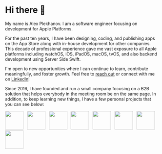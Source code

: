 # Hi there 👋

My name is Alex Plekhanov. I am a software engineer focusing on development for Apple Platforms. 

For the past ten years, I have been designing, coding, and publishing apps on the App Store along with in-house development for other companies. This decade of professional experience gave me vast exposure to all Apple platforms including watchOS, iOS, iPadOS, macOS, tvOS, and also backend development using Server Side Swift.

I'm open to new opportunities where I can continue to learn, contribute meaningfully, and foster growth. Feel free to [reach out](mailto:mail@aplekhanov.com) or connect with me on [LinkedIn](https://www.linkedin.com/in/aplekhanov/)!

Since 2016, I have founded and run a small company focusing on a B2B solution that helps everybody in the meeting room be on the same page.
In addition, to keep learning new things, I have a few personal projects that you can see below:

<a href="https://apps.apple.com/app/id6446344230"><img src="https://aplekhanov.github.io/mygpt-app/assets/icon.png" width=60></a>
&nbsp;
<a href="https://apps.apple.com/app/id1662361696"><img src="https://aplekhanov.github.io/iconmaker-app/assets/icon.png" width=60></a>
&nbsp;
<a href="https://apps.apple.com/app/id1560567910"><img src="https://aplekhanov.github.io/ringmaker-app/assets/icon.png" width=60></a>
&nbsp;
<a href="https://apps.apple.com/app/id1532894165"><img src="https://aplekhanov.github.io/malevich-app/assets/icon.png" width=60></a>
&nbsp;
<a href="https://apps.apple.com/app/id1561718371"><img src="https://aplekhanov.github.io/wallpapermaker-app/assets/icon.png" width=60></a>
&nbsp;
<a href="https://apps.apple.com/app/id1553737228"><img src="https://aplekhanov.github.io/widgetmaker-app/assets/icon.png" width=60></a>
&nbsp;
<a href="https://apps.apple.com/app/id928863156"><img src="https://aplekhanov.github.io/nappy-pin-app/assets/icon.png" width=60></a>
&nbsp;
<a href="https://apps.apple.com/app/id1575249153"><img src="https://aplekhanov.github.io/vitaminwater-app/assets/icon.png" width=60></a>

